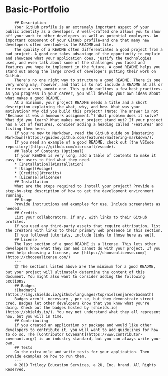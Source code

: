 # Basic-Portfolio
        ## Description 
        Your GitHub profile is an extremely important aspect of your public identity as a developer. A well-crafted one allows you to show off your work to other developers as well as potential employers. An important component of your GitHub profile—and one that many new developers often overlook—is the README.md file.
        The quality of a README often differentiates a good project from a bad project. A good one takes advantage of the opportunity to explain and showcase what your application does, justify the technologies used, and even talk about some of the challenges you faced and features you hope to implement in the future. A good README helps you stand out among the large crowd of developers putting their work on GitHub.
        There's no one right way to structure a good README. There is one very wrong way, however, and that is to not include a README at all or to create a very anemic one. This guide outlines a few best practices. As you progress in your career, you will develop your own ideas about what makes a good README.
        At a minimum, your project README needs a title and a short description explaining the what, why, and how. What was your motivation? Why did you build this project? (Note: The answer is not "Because it was a homework assignment.") What problem does it solve? What did you learn? What makes your project stand out? If your project has a lot of features, consider adding a heading called "Features" and listing them here.
        If you're new to Markdown, read the GitHub guide on [Mastering Markdown](https://guides.github.com/features/mastering-markdown/).
        If you need an example of a good README, check out [the VSCode repository](https://github.com/microsoft/vscode).
        ## Table of Contents (Optional)
        If your README is very long, add a table of contents to make it easy for users to find what they need.
        * [Installation](#installation)
        * [Usage](#usage)
        * [Credits](#credits)
        * [License](#license)
        ## Installation
        What are the steps required to install your project? Provide a step-by-step description of how to get the development environment running.
        ## Usage 
        Provide instructions and examples for use. Include screenshots as needed. 
        ## Credits
        List your collaborators, if any, with links to their GitHub profiles.
        If you used any third-party assets that require attribution, list the creators with links to their primary web presence in this section.
        If you followed tutorials, include links to those here as well.
        ## License
        The last section of a good README is a license. This lets other developers know what they can and cannot do with your project. If you need help choosing a license, use [https://choosealicense.com/](https://choosealicense.com/)
        ---
        🏆 The sections listed above are the minimum for a good README, but your project will ultimately determine the content of this document. You might also want to consider adding the following sections.
        ## Badges
        ![badmath](https://img.shields.io/github/languages/top/nielsenjared/badmath)
        Badges aren't _necessary_, per se, but they demonstrate street cred. Badges let other developers know that you know what you're doing. Check out the badges hosted by [shields.io](https://shields.io/). You may not understand what they all represent now, but you will in time.
        ## Contributing
        If you created an application or package and would like other developers to contribute it, you will want to add guidelines for how to do so. The [Contributor Covenant](https://www.contributor-covenant.org/) is an industry standard, but you can always write your own.
        ## Tests
        Go the extra mile and write tests for your application. Then provide examples on how to run them.
        ---
        © 2019 Trilogy Education Services, a 2U, Inc. brand. All Rights Reserved.